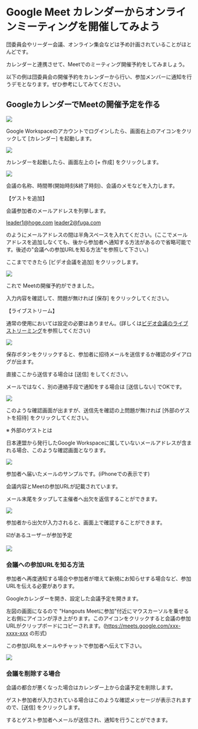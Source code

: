 
# Google Meet カレンダーからオンラインミーティングを開催してみよう

団委員会やリーダー会議、オンライン集会などは予め計画されていることがほとんどです。

カレンダーと連携させて、Meetでのミーティング開催予約をしてみましょう。

以下の例は団委員会の開催予約をカレンダーから行い、参加メンバーに通知を行うデモとなります。ぜひ参考にしてみてください。

## GoogleカレンダーでMeetの開催予定を作る
![](images/cal-1.jpg)

Google Workspaceのアカウントでログインしたら、画面右上のアイコンをクリックして [カレンダー] を起動します。

![](images/cal-2.jpg)

カレンダーを起動したら、画面左上の [+ 作成] をクリックします。

![](images/cal-3.jpg)

会議の名称、時間帯(開始時刻&終了時刻)、会議のメモなどを入力します。



【ゲストを追加】

会議参加者のメールアドレスを列挙します。

leader1@hoge.com leader2@fuga.com

のようにメールアドレスの間は半角スペースを入れてください。(ここでメールアドレスを追加しなくても、後から参加者へ通知する方法があるので省略可能です。後述の"会議への参加URLを知る方法"を参照して下さい。)



ここまでできたら [ビデオ会議を追加] をクリックします。

![](images/cal-4.jpg)

これで Meetの開催予約ができました。

入力内容を確認して、問題が無ければ [保存]  をクリックしてください。



【ライブストリーム】

通常の使用においては設定の必要はありません。(詳しくは[ビデオ会議のライブ ストリーミング](https://support.google.com/meet/answer/9308630?co=GENIE.Platform%3DDesktop&hl=ja)を参照してください)

![](images/cal-5.jpg)

保存ボタンをクリックすると、参加者に招待メールを送信するか確認のダイアログが出ます。

直接ここから送信する場合は [送信] をしてください。

メールではなく、別の連絡手段で通知をする場合は [送信しない] でOKです。

![](images/cal-6.jpg)

このような確認画面が出ますが、送信先を確認の上問題が無ければ [外部のゲストを招待] をクリックしてください。



※ 外部のゲストとは

日本連盟から発行したGoogle Workspaceに属していないメールアドレスが含まれる場合、このような確認画面となります。

![](images/cal-7.jpg)

参加者へ届いたメールのサンプルです。(iPhoneでの表示です)



会議内容とMeetの参加URLが記載されています。

メール末尾をタップして主催者へ出欠を返信することができます。

![](images/cal-8.jpg)

参加者から出欠が入力されると、画面上で確認することができます。

☑️があるユーザーが参加予定

![](images/cal-9.jpg)

### 会議への参加URLを知る方法


参加者へ再度通知する場合や参加者が増えて新規にお知らせする場合など、参加URLを伝える必要があります。

Googleカレンダーを開き、設定した会議予定を開きます。

左図の画面になるので "Hangouts Meetに参加"付近にマウスカーソルを乗せると右側にアイコンが浮き上がります。このアイコンをクリックすると会議の参加URLがクリップボードにコピーされます。(https://meets.google.com/xxx-xxxx-xxx の形式)

この参加URLをメールやチャットで参加者へ伝えて下さい。

![](images/cal-10.jpg)

### 会議を削除する場合


会議の都合が悪くなった場合はカレンダー上から会議予定を削除します。



ゲスト参加者が入力されている場合はこのような確認メッセージが表示されますので、[送信] をクリックします。

するとゲスト参加者へメールが送信され、通知を行うことができます。